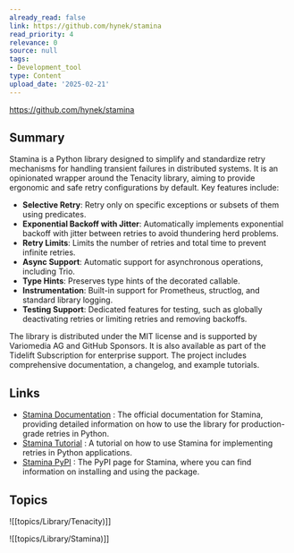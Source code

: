 ```yaml
---
already_read: false
link: https://github.com/hynek/stamina
read_priority: 4
relevance: 0
source: null
tags:
- Development_tool
type: Content
upload_date: '2025-02-21'
---
```


https://github.com/hynek/stamina
## Summary

Stamina is a Python library designed to simplify and standardize retry mechanisms for handling transient failures in distributed systems. It is an opinionated wrapper around the Tenacity library, aiming to provide ergonomic and safe retry configurations by default. Key features include:

- **Selective Retry**: Retry only on specific exceptions or subsets of them using predicates.
- **Exponential Backoff with Jitter**: Automatically implements exponential backoff with jitter between retries to avoid thundering herd problems.
- **Retry Limits**: Limits the number of retries and total time to prevent infinite retries.
- **Async Support**: Automatic support for asynchronous operations, including Trio.
- **Type Hints**: Preserves type hints of the decorated callable.
- **Instrumentation**: Built-in support for Prometheus, structlog, and standard library logging.
- **Testing Support**: Dedicated features for testing, such as globally deactivating retries or limiting retries and removing backoffs.

The library is distributed under the MIT license and is supported by Variomedia AG and GitHub Sponsors. It is also available as part of the Tidelift Subscription for enterprise support. The project includes comprehensive documentation, a changelog, and example tutorials.
## Links

- [Stamina Documentation](https://stamina.hynek.me/) : The official documentation for Stamina, providing detailed information on how to use the library for production-grade retries in Python.
- [Stamina Tutorial](https://stamina.hynek.me/en/latest/tutorial.html) : A tutorial on how to use Stamina for implementing retries in Python applications.
- [Stamina PyPI](https://pypi.org/project/stamina/) : The PyPI page for Stamina, where you can find information on installing and using the package.

## Topics

![[topics/Library/Tenacity)]]

![[topics/Library/Stamina)]]